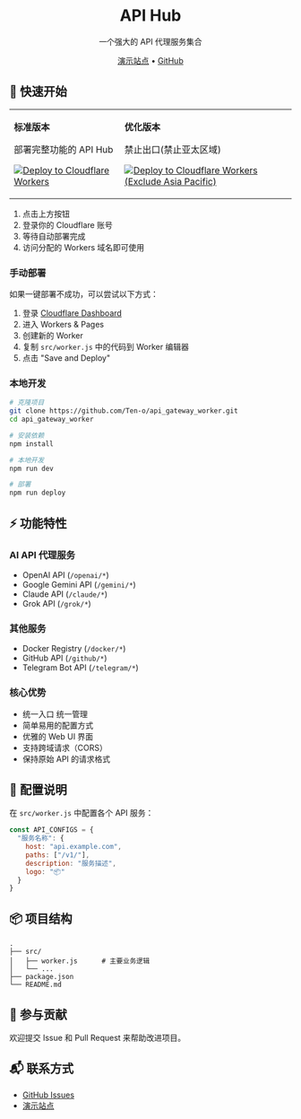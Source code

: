 <h1 align="center">API Hub</h1>

<p align="center">
  一个强大的 API 代理服务集合
</p>

<p align="center">
  <a href="https://api.ixu.cc">演示站点</a> •
  <a href="https://github.com/Ten-o/api_gateway_worker">GitHub</a>
</p>

## 🚀 快速开始


<table>
<tr>
  <td>
    <p><b>标准版本</b></p>
    <p>部署完整功能的 API Hub</p>
    <p>
      <a href="https://deploy.workers.cloudflare.com/?url=https://github.com/Ten-o/api_gateway_worker">
        <img src="https://deploy.workers.cloudflare.com/button" alt="Deploy to Cloudflare Workers" />
      </a>
    </p>
  </td>
  <td>
    <p><b>优化版本</b></p>
    <p>禁止出口(禁止亚太区域)</p>
    <p>
      <a href="https://deploy.workers.cloudflare.com/?url=https://github.com/Ten-o/api_gateway_worker/tree/exclude-asia-pacific">
        <img src="https://deploy.workers.cloudflare.com/button" alt="Deploy to Cloudflare Workers (Exclude Asia Pacific)" />
      </a>
    </p>
  </td>
</tr>
</table>

1. 点击上方按钮
2. 登录你的 Cloudflare 账号
3. 等待自动部署完成
4. 访问分配的 Workers 域名即可使用

### 手动部署

如果一键部署不成功，可以尝试以下方式：

1. 登录 [Cloudflare Dashboard](https://dash.cloudflare.com)
2. 进入 Workers & Pages
3. 创建新的 Worker
4. 复制 `src/worker.js` 中的代码到 Worker 编辑器
5. 点击 "Save and Deploy"

### 本地开发

```bash
# 克隆项目
git clone https://github.com/Ten-o/api_gateway_worker.git
cd api_gateway_worker

# 安装依赖
npm install

# 本地开发
npm run dev

# 部署
npm run deploy
```

## ⚡ 功能特性

### AI API 代理服务
- OpenAI API (`/openai/*`)
- Google Gemini API (`/gemini/*`)
- Claude API (`/claude/*`)
- Grok API (`/grok/*`)

### 其他服务
- Docker Registry (`/docker/*`)
- GitHub API (`/github/*`)
- Telegram Bot API (`/telegram/*`)

### 核心优势
- 统一入口 统一管理
- 简单易用的配置方式
- 优雅的 Web UI 界面
- 支持跨域请求（CORS）
- 保持原始 API 的请求格式

## 🔧 配置说明

在 `src/worker.js` 中配置各个 API 服务：

```js
const API_CONFIGS = {
  "服务名称": {
    host: "api.example.com",
    paths: ["/v1/"],
    description: "服务描述",
    logo: "📦"
  }
}
```

## 📦 项目结构

```
.
├── src/
│   ├── worker.js      # 主要业务逻辑
│   └── ...
├── package.json
└── README.md
```

## 🤝 参与贡献

欢迎提交 Issue 和 Pull Request 来帮助改进项目。

## 📬 联系方式

- [GitHub Issues](https://github.com/Ten-o/api_gateway_worker/issues)
- [演示站点](https://api.ixu.cc)

